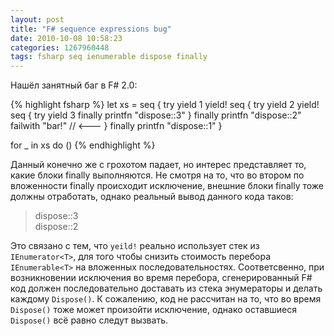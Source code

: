 ```yaml
---
layout: post
title: "F# sequence expressions bug"
date: 2010-10-08 10:58:23
categories: 1267960448
tags: fsharp seq ienumerable dispose finally
---
```

Нашёл занятный баг в F# 2.0:

{% highlight fsharp %}
let xs = seq {
  try yield 1
    yield! seq {
      try yield 2
        yield! seq {
          try yield 3
          finally printfn "dispose::3"
        }
      finally printfn "dispose::2"
              failwith "bar!" // <---
    }
  finally printfn "dispose::1"
}

for _ in xs do ()
{% endhighlight %}

Данный конечно же с грохотом падает, но интерес представляет то, какие блоки finally выполняются. Не смотря на то, что во втором по вложенности finally происходит исключение, внешние блоки finally тоже должны отработать, однако реальный вывод данного кода таков:

> dispose::3<br/>
> dispose::2

Это связано с тем, что `yeild!` реально использует стек из `IEnumerator<T>`, для того чтобы снизить стоимость перебора `IEnumerable<T>` на вложенных последовательностях. Соответсвенно, при возникновении исключения во время перебора, сгенерированный F# код должен последовательно доставать из стека энумераторы и делать каждому `Dispose()`. К сожалению, код не рассчитан на то, что во время `Dispose()` тоже может произойти исключение, однако оставшиеся `Dispose()` всё равно следут вызвать.
